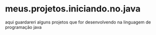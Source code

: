 # meus.projetos.iniciando.no.java
aqui guardareri alguns projetos que for desenvolvendo na linguagem de programação java
